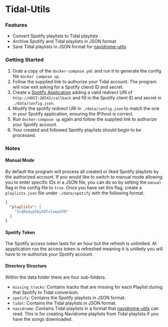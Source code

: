 # Tidal-Utils

### Features

- Convert Spotify playlists to Tidal playlists
- Archive Spotify and Tidal playlists in JSON format
- Save Tidal playlists in JSON format for [navidrome-utils](https://github.com/Zibbp/navidrome-utils)

### Getting Started

1. Grab a copy of the `docker-compose.yml` and run it to generate the config file `docker compose up`.
2. Follow the supplied link to authorize your Tidal account. The program will now exit asking for a Spotify cliend ID and secret.
3. Create a [Spotify Application](https://developer.spotify.com/dashboard/applications) adding a valid redirect URI of `http://HOST:28542/callback` and fill in the Spotify client ID and secret in `./data/config.json`.
4. Modify the spotify redirect URI in `./data/config.json` to match the one in your Spotify application, ensuring the IP/host is correct.
4. Run `docker-compose up` again and follow the supplied link to authorize your Spotify account.
5. Your created and followed Spotify playlists should begin to be processed.

### Notes

#### Manual Mode

By default the program will process all created or liked Spotify playlists by the authorized account. If you would like to switch to manual mode allowing you to enter specific IDs in a JSON file, you can do so by setting the `manual` flag in the config file to `true`. Once you have set this flag, create a `playlists.json` file under `./data/spotify` with the following format.

```json
{
  "playlists": [
    "3cqRGdypS8yS0TvlwepZVR"
  ]
}
```

#### Spotify Token

The Spotify access token lasts for an hour but the refresh is unlimited. At appplication run the access token is refreshed meaning it is unlikely you will have to re-authorize your Spotify account.

#### Directory Structure

Within the data folder there are four sub-folders.

- `missing_tracks`: Contains tracks that are missing for each Playlist during that Spotify to Tidal conversion.
- `spotify`: Contains the Spotify playlists in JSON format.
- `tidal`: Contains the Tidal playlists in JSON format.
- `navidrome`: Contains Tidal playlists in a format that [navidrome-utils](https://github.com/Zibbp/navidrome-utils) can read. This is for creating Navidrome playlists from Tidal playlists if you have the songs downloaded.

